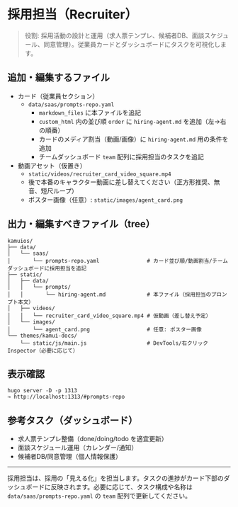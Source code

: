 # 採用担当（Recruiter）

> 役割: 採用活動の設計と運用（求人票テンプレ、候補者DB、面談スケジュール、同意管理）。従業員カードとダッシュボードにタスクを可視化します。

## 追加・編集するファイル

- カード（従業員セクション）
  - `data/saas/prompts-repo.yaml`
    - `markdown_files` に本ファイルを追記
    - `custom_html` 内の並び順 `order` に `hiring-agent.md` を追加（左→右の順番）
    - カードのメディア割当（動画/画像）に `hiring-agent.md` 用の条件を追加
    - チームダッシュボード `team` 配列に採用担当のタスクを追記
- 動画アセット（仮置き）
  - `static/videos/recruiter_card_video_square.mp4`
  - 後で本番のキャラクター動画に差し替えてください（正方形推奨、無音、短尺ループ）
  - ポスター画像（任意）: `static/images/agent_card.png`

## 出力・編集すべきファイル（tree）

```text
kamuios/
├── data/
│   └── saas/
│       └── prompts-repo.yaml               # カード並び順/動画割当/チームダッシュボードに採用担当を追記
├── static/
│   ├── data/
│   │   └── prompts/
│   │       └── hiring-agent.md             # 本ファイル（採用担当のプロンプト本文）
│   ├── videos/
│   │   └── recruiter_card_video_square.mp4 # 仮動画（差し替え予定）
│   └── images/
│       └── agent_card.png                  # 任意: ポスター画像
└── themes/kamui-docs/
    └── static/js/main.js                   # DevTools/右クリックInspector（必要に応じて）
```

## 表示確認

```
hugo server -D -p 1313
→ http://localhost:1313/#prompts-repo
```

## 参考タスク（ダッシュボード）
- 求人票テンプレ整備（done/doing/todo を適宜更新）
- 面談スケジュール運用（カレンダー/通知）
- 候補者DB/同意管理（個人情報保護）

---

採用担当は、採用の「見える化」を担当します。タスクの進捗がカード下部のダッシュボードに反映されます。必要に応じて、タスク構成や名称は `data/saas/prompts-repo.yaml` の `team` 配列で更新してください。
